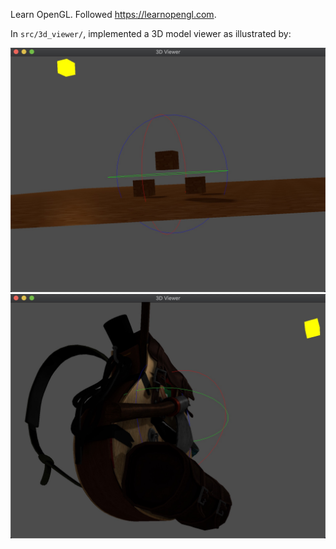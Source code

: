 Learn OpenGL. Followed https://learnopengl.com.

In `src/3d_viewer/`, implemented a 3D model viewer as illustrated by:

<img src="images/3d_viewer.jpg" alt="screenshot of 3d_viewer" style="zoom:50%;" />
<img src="images/3d_viewer_backpack.jpg" alt="screenshot of viewing a backpack model" style="zoom:50%;" />